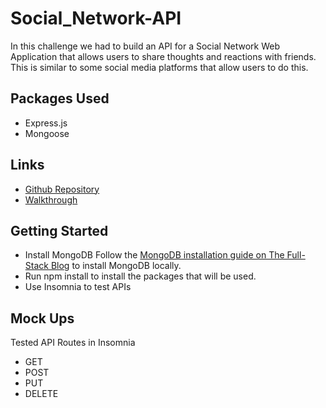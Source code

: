 # Social_Network-API

In this challenge we had to build an API for a Social Network Web Application that allows users to share thoughts and reactions with friends. This is similar to some social media platforms that allow users to do this.

## Packages Used

- Express.js
- Mongoose

## Links

- [Github Repository](https://github.com/Saiishago/Social_Network-API)
- [Walkthrough]()

## Getting Started

- Install MongoDB
  Follow the [MongoDB installation guide on The Full-Stack Blog](https://coding-boot-camp.github.io/full-stack/mongodb/how-to-install-mongodb) to install MongoDB locally.
- Run npm install to install the packages that will be used.
- Use Insomnia to test APIs

## Mock Ups

Tested API Routes in Insomnia

- GET
- POST
- PUT
- DELETE
